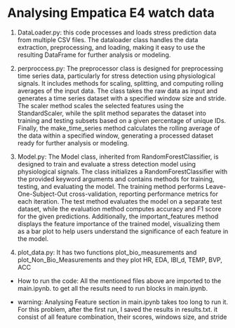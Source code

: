 # Analysing Empatica E4 watch data

1. DataLoader.py:
this code processes and loads stress prediction data from multiple CSV files. The dataloader class handles the data extraction, preprocessing, and loading, making it easy to use the resulting DataFrame for further analysis or modeling.

2. perproccess.py:
The preprocessor class is designed for preprocessing time series data, particularly for stress detection using physiological signals. It includes methods for scaling, splitting, and computing rolling averages of the input data. The class takes the raw data as input and generates a time series dataset with a specified window size and stride. The scaler method scales the selected features using the StandardScaler, while the split method separates the dataset into training and testing subsets based on a given percentage of unique IDs. Finally, the make_time_series method calculates the rolling average of the data within a specified window, generating a processed dataset ready for further analysis or modeling.

3. Model.py:
The Model class, inherited from RandomForestClassifier, is designed to train and evaluate a stress detection model using physiological signals. The class initializes a RandomForestClassifier with the provided keyword arguments and contains methods for training, testing, and evaluating the model. The training method performs Leave-One-Subject-Out cross-validation, reporting performance metrics for each iteration. The test method evaluates the model on a separate test dataset, while the evaluation method computes accuracy and F1 score for the given predictions. Additionally, the important_features method displays the feature importance of the trained model, visualizing them as a bar plot to help users understand the significance of each feature in the model.

4. plot_data.py:
It has two functions plot_bio_measurements and plot_Non_Bio_Measurements and they plot HR, EDA, IBI_d, TEMP, BVP, ACC


- How to run the code:
All the mentioned files above are imported to the main.ipynb. to get all the results need to run blocks in main.ipynb.

- warning: Analysing Feature section in main.ipynb takes too long to run it. For this problem, after the first run, I saved the results in results.txt. it consist of all feature combination, their scores, windows size, and stride

 
